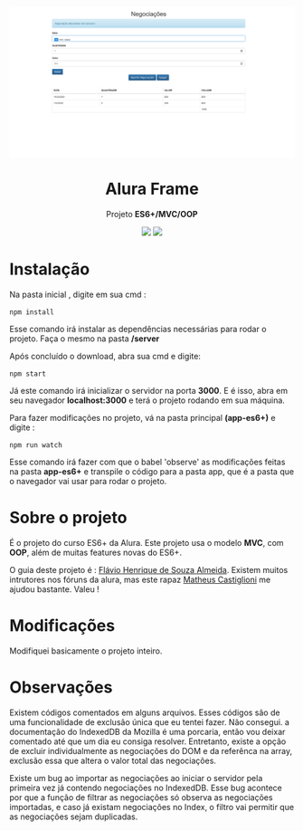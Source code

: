 <img src="img/Screenshot_1.png" align="center"></img>

<h1 align="center">Alura Frame</h1>
<p align="center">Projeto <strong>ES6+/MVC/OOP</strong></p>

<p align="center">
<img  src="https://img.shields.io/github/last-commit/tilucast/alura-frame?style=plastic"></img>
<img  src="https://img.shields.io/badge/ESLint-6.0.1-blue"></img>
</p>

# Instalação

Na pasta inicial , digite em sua cmd :

```
npm install
```

Esse comando irá instalar as dependências necessárias para rodar o projeto.
Faça o mesmo na pasta **/server**

Após concluído o download, abra sua cmd e digite:

```
npm start
```

Já este comando irá inicializar o servidor na porta **3000**. E é isso, abra em seu navegador **localhost:3000** e terá o projeto rodando em sua máquina.

Para fazer modificações no projeto, vá na pasta principal **(app-es6+)** e digite :

````
npm run watch
````
Esse comando irá fazer com que o babel 'observe' as modificações feitas na pasta **app-es6+** e transpile o código para a pasta app, que é a pasta que o navegador vai usar para rodar o projeto.


# Sobre o projeto

É o projeto do curso ES6+ da Alura.
Este projeto usa o modelo **MVC**, com **OOP**, além de muitas features novas do ES6+.

O guia deste projeto é : <a href="https://github.com/flaviohenriquealmeida">Flávio Henrique de Souza Almeida</a>.
Existem muitos intrutores nos fóruns da alura, mas este rapaz <a href="https://github.com/mahenrique94">Matheus Castiglioni</a> me ajudou bastante. Valeu !

# Modificações

Modifiquei basicamente o projeto inteiro.

# Observações

Existem códigos comentados em alguns arquivos. Esses códigos são de uma funcionalidade de exclusão única que eu tentei fazer. Não consegui. a documentação do IndexedDB da Mozilla é uma porcaria, então vou deixar comentado até que um dia eu consiga resolver. Entretanto, existe a opção de excluir individualmente as negociações do DOM e da referênca na array, exclusão essa que altera o valor total das negociações.

Existe um bug ao importar as negociações ao iniciar o servidor pela primeira vez já contendo negociações no IndexedDB. Esse bug acontece por que a função de filtrar as negociações só observa as negociações importadas, e caso já existam negociações no Index, o filtro vai permitir que as negociações sejam duplicadas.

